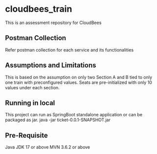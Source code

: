 # cloudbees_train
This is an assessment repository for CloudBees

## Postman Collection 
Refer postman collection for each service and its functionalities

## Assumptions and Limitations
This is based on the assumption on only two Section A and B tied to only one train with preconfigured values.
Seats are pre-initialized with only 10 values under each section.

## Running in local
This project can run as SpringBoot standalone application or can be packaged as jar.
java -jar ticket-0.0.1-SNAPSHOT.jar

## Pre-Requisite
Java JDK 17 or above
MVN 3.6.2 or above